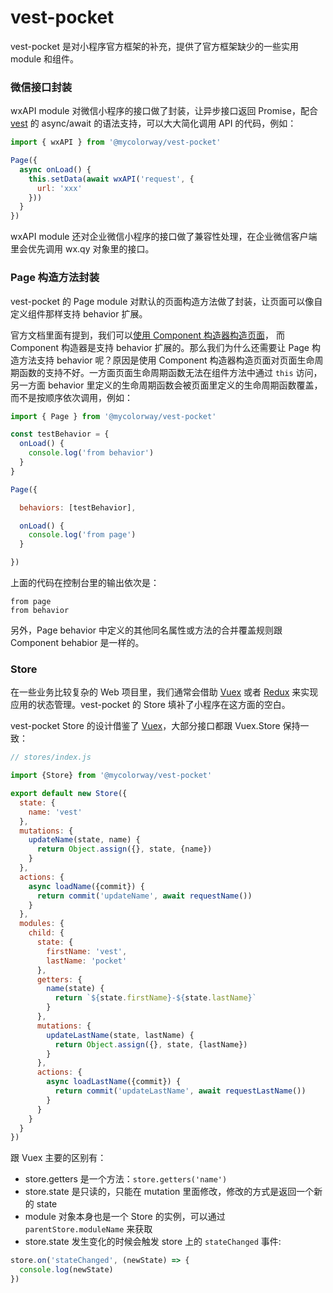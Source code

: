 # vest-pocket

vest-pocket 是对小程序官方框架的补充，提供了官方框架缺少的一些实用 module 和组件。

### 微信接口封装

wxAPI module 对微信小程序的接口做了封装，让异步接口返回 Promise，配合 [vest](https://github.com/mycolorway/vest) 的 async/await 的语法支持，可以大大简化调用 API 的代码，例如：

```js
import { wxAPI } from '@mycolorway/vest-pocket'

Page({
  async onLoad() {
    this.setData(await wxAPI('request', {
      url: 'xxx'
    }))
  }
})
```

wxAPI module 还对企业微信小程序的接口做了兼容性处理，在企业微信客户端里会优先调用 wx.qy 对象里的接口。

### Page 构造方法封装

vest-pocket 的 Page module 对默认的页面构造方法做了封装，让页面可以像自定义组件那样支持 behavior 扩展。

官方文档里面有提到，我们可以[使用 Component 构造器构造页面](https://developers.weixin.qq.com/miniprogram/dev/framework/custom-component/component.html#%E4%BD%BF%E7%94%A8-component-%E6%9E%84%E9%80%A0%E5%99%A8%E6%9E%84%E9%80%A0%E9%A1%B5%E9%9D%A2)，
而 Component 构造器是支持 behavior 扩展的。那么我们为什么还需要让 Page 构造方法支持 behavior 呢？原因是使用 Component 构造器构造页面对页面生命周期函数的支持不好。一方面页面生命周期函数无法在组件方法中通过 `this` 访问，另一方面 behavior 里定义的生命周期函数会被页面里定义的生命周期函数覆盖，而不是按顺序依次调用，例如：

```js
import { Page } from '@mycolorway/vest-pocket'

const testBehavior = {
  onLoad() {
    console.log('from behavior')
  }
}

Page({

  behaviors: [testBehavior],

  onLoad() {
    console.log('from page')
  }

})
```

上面的代码在控制台里的输出依次是：

```
from page
from behavior
```

另外，Page behavior 中定义的其他同名属性或方法的合并覆盖规则跟 Component behabior 是一样的。

### Store

在一些业务比较复杂的 Web 项目里，我们通常会借助 [Vuex](https://vuex.vuejs.org/) 或者 [Redux](https://redux.js.org/) 来实现应用的状态管理。vest-pocket 的 Store 填补了小程序在这方面的空白。

vest-pocket Store 的设计借鉴了 [Vuex](https://vuex.vuejs.org/)，大部分接口都跟 Vuex.Store 保持一致：

```js
// stores/index.js

import {Store} from '@mycolorway/vest-pocket'

export default new Store({
  state: {
    name: 'vest'
  },
  mutations: {
    updateName(state, name) {
      return Object.assign({}, state, {name})
    }
  },
  actions: {
    async loadName({commit}) {
      return commit('updateName', await requestName())
    }
  },
  modules: {
    child: {
      state: {
        firstName: 'vest',
        lastName: 'pocket'
      },
      getters: {
        name(state) {
          return `${state.firstName}-${state.lastName}`
        }
      },
      mutations: {
        updateLastName(state, lastName) {
          return Object.assign({}, state, {lastName})
        }
      },
      actions: {
        async loadLastName({commit}) {
          return commit('updateLastName', await requestLastName())
        }
      }
    }
  }
})
```

跟 Vuex 主要的区别有：

* store.getters 是一个方法：`store.getters('name')`
* store.state 是只读的，只能在 mutation 里面修改，修改的方式是返回一个新的 state
* module 对象本身也是一个 Store 的实例，可以通过 `parentStore.moduleName` 来获取
* store.state 发生变化的时候会触发 store 上的 `stateChanged` 事件:

```js
store.on('stateChanged', (newState) => {
  console.log(newState)
})
```
